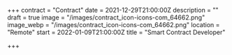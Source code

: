 +++
contract = "Contract"
date = 2021-12-29T21:00:00Z
description = ""
draft = true
image = "/images/contract_icon-icons-com_64662.png"
image_webp = "/images/contract_icon-icons-com_64662.png"
location = "Remote"
start = 2022-01-09T21:00:00Z
title = "Smart Contract Developer"

+++
